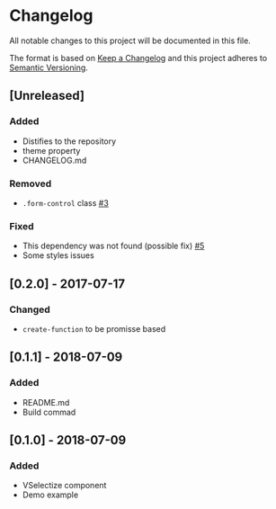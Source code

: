 # Changelog
All notable changes to this project will be documented in this file.

The format is based on [Keep a Changelog](http://keepachangelog.com/en/1.0.0/)
and this project adheres to [Semantic Versioning](http://semver.org/spec/v2.0.0.html).

## [Unreleased]
### Added
- Distifies to the repository
- theme property
- CHANGELOG.md

### Removed
- `.form-control` class [#3](https://github.com/isneezy/vue-selectize/issues/3)

### Fixed
- This dependency was not found (possible fix) [#5](https://github.com/isneezy/vue-selectize/issues/5)
- Some styles issues

## [0.2.0] - 2017-07-17
### Changed
- `create-function` to be promisse based

## [0.1.1] - 2018-07-09
### Added
- README.md
- Build commad

## [0.1.0] - 2018-07-09
### Added
- VSelectize component
- Demo example

